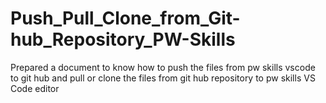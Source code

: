 # Push_Pull_Clone_from_Git-hub_Repository_PW-Skills
Prepared a document to know how to push the files from pw skills vscode to git hub and pull or clone the files from git hub repository to pw skills VS Code editor
